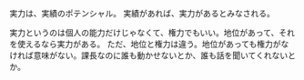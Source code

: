 実力は、実績のポテンシャル。
実績があれば、実力があるとみなされる。

実力というのは個人の能力だけじゃなくて、権力でもいい。地位があって、それを使えるなら実力がある。
ただ、地位と権力は違う。地位があっても権力がなければ意味がない。課長なのに誰も動かせないとか、誰も話を聞いてくれないとか。
